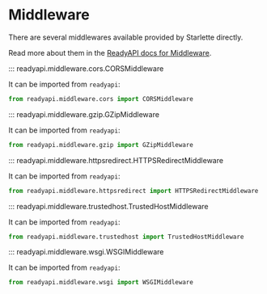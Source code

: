 # Middleware

There are several middlewares available provided by Starlette directly.

Read more about them in the [ReadyAPI docs for Middleware](https://readyapi.github.io/advanced/middleware/).

::: readyapi.middleware.cors.CORSMiddleware

It can be imported from `readyapi`:

```python
from readyapi.middleware.cors import CORSMiddleware
```

::: readyapi.middleware.gzip.GZipMiddleware

It can be imported from `readyapi`:

```python
from readyapi.middleware.gzip import GZipMiddleware
```

::: readyapi.middleware.httpsredirect.HTTPSRedirectMiddleware

It can be imported from `readyapi`:

```python
from readyapi.middleware.httpsredirect import HTTPSRedirectMiddleware
```

::: readyapi.middleware.trustedhost.TrustedHostMiddleware

It can be imported from `readyapi`:

```python
from readyapi.middleware.trustedhost import TrustedHostMiddleware
```

::: readyapi.middleware.wsgi.WSGIMiddleware

It can be imported from `readyapi`:

```python
from readyapi.middleware.wsgi import WSGIMiddleware
```
